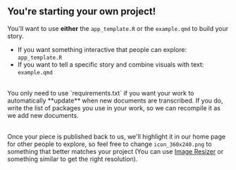 ## You're starting your own project!

You'll want to use **either** the `app_template.R` or the `example.qmd` to build your story.
+ If you want something interactive that people can explore: `app_template.R`
+ If you want to tell a specific story and combine visuals with text: `example.qmd`
<br>
You only need to use `requirements.txt` if you want your work to automatically **update** when new documents are transcribed. If you do, write the list of packages you use in your work, so we can recompile it as we add new documents.
<br> <br>

Once your piece is published back to us, we'll highlight it in our home page for other people to explore, so feel free to change 
`icon_360x240.png` to something that better matches your project (You can use [Image Resizer](https://imageresizer.com/) or something similar to get the right resolution).
